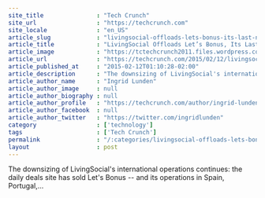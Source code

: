 ```yaml
---
site_title               : "Tech Crunch"
site_url                 : "https://techcrunch.com"
site_locale              : "en_US"
article_slug             : "livingsocial-offloads-lets-bonus-its-last-non-english-business-updated"
article_title            : "LivingSocial Offloads Let’s Bonus, Its Last Non-English Business [Updated]"
article_image            : "https://tctechcrunch2011.files.wordpress.com/2015/02/screen-shot-2015-02-12-at-08-58-22.png?w=764&h=400&crop=1"
article_url              : "https://techcrunch.com/2015/02/12/livingsocial-offloads-its-lets-bonus-business-to-spains-ofertix/"
article_published_at     : "2015-02-12T01:10:28-02:00"
article_description      : "The downsizing of LivingSocial's international operations continues: the daily deals site has sold Let's Bonus -- and its operations in Spain, Portugal,..."
article_author_name      : "Ingrid Lunden"
article_author_image     : null
article_author_biography : null
article_author_profile   : "https://techcrunch.com/author/ingrid-lunden/"
article_author_facebook  : null
article_author_twitter   : "https://twitter.com/ingridlunden"
category                 : ['technology']
tags                     : ['Tech Crunch']
permalink                : "/:categories/livingsocial-offloads-lets-bonus-its-last-non-english-business-updated/"
layout                   : post
---
```


The downsizing of LivingSocial's international operations continues: the daily deals site has sold Let's Bonus -- and its operations in Spain, Portugal,...
